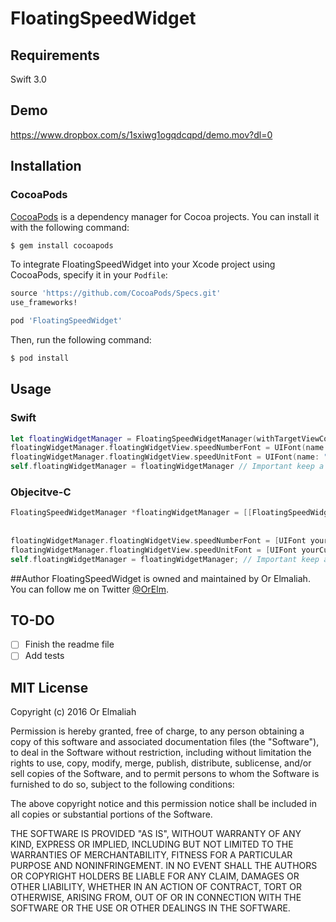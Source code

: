 # FloatingSpeedWidget

## Requirements
Swift 3.0

## Demo
https://www.dropbox.com/s/1sxiwg1ogqdcqpd/demo.mov?dl=0

## Installation
### CocoaPods

[CocoaPods](http://cocoapods.org) is a dependency manager for Cocoa projects. You can install it with the following command:

```bash
$ gem install cocoapods
```

To integrate FloatingSpeedWidget into your Xcode project using CocoaPods, specify it in your `Podfile`:

```ruby
source 'https://github.com/CocoaPods/Specs.git'
use_frameworks!

pod 'FloatingSpeedWidget'
```

Then, run the following command:

```bash
$ pod install
```

## Usage
### Swift
```swift
let floatingWidgetManager = FloatingSpeedWidgetManager(withTargetViewController: self, anchorPoint: CGPoint(x: 30, y: UIScreen.main.bounds.height - 100), andWidgetSize: 70)
floatingWidgetManager.floatingWidgetView.speedNumberFont = UIFont(name: "customFont", size: 24)
floatingWidgetManager.floatingWidgetView.speedUnitFont = UIFont(name: "customFont", size: 15)
self.floatingWidgetManager = floatingWidgetManager // Important keep a strong reference to the manager
```

### Objecitve-C
```objective-c
FloatingSpeedWidgetManager *floatingWidgetManager = [[FloatingSpeedWidgetManager alloc] initWithTargetViewController:self
                                                                                                         anchorPoint:CGPointMake(30, 100) 
                                                                                                       andWidgetSize:70];
floatingWidgetManager.floatingWidgetView.speedNumberFont = [UIFont yourCustomFontOfSize:25];
floatingWidgetManager.floatingWidgetView.speedUnitFont = [UIFont yourCustomFontOfSize:14];
self.floatingWidgetManager = floatingWidgetManager; // Important keep a strong reference to the manager
```

##Author
FloatingSpeedWidget is owned and maintained by Or Elmaliah. You can follow me on Twitter [@OrElm](https://twitter.com/orelm).

## TO-DO
- [ ] Finish the readme file
- [ ] Add tests

## MIT License

Copyright (c) 2016 Or Elmaliah

Permission is hereby granted, free of charge, to any person obtaining a copy
of this software and associated documentation files (the "Software"), to deal
in the Software without restriction, including without limitation the rights
to use, copy, modify, merge, publish, distribute, sublicense, and/or sell
copies of the Software, and to permit persons to whom the Software is
furnished to do so, subject to the following conditions:

The above copyright notice and this permission notice shall be included in all
copies or substantial portions of the Software.

THE SOFTWARE IS PROVIDED "AS IS", WITHOUT WARRANTY OF ANY KIND, EXPRESS OR
IMPLIED, INCLUDING BUT NOT LIMITED TO THE WARRANTIES OF MERCHANTABILITY,
FITNESS FOR A PARTICULAR PURPOSE AND NONINFRINGEMENT. IN NO EVENT SHALL THE
AUTHORS OR COPYRIGHT HOLDERS BE LIABLE FOR ANY CLAIM, DAMAGES OR OTHER
LIABILITY, WHETHER IN AN ACTION OF CONTRACT, TORT OR OTHERWISE, ARISING FROM,
OUT OF OR IN CONNECTION WITH THE SOFTWARE OR THE USE OR OTHER DEALINGS IN THE
SOFTWARE.
